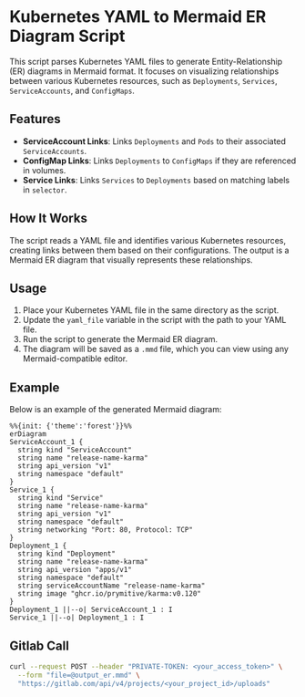 # Kubernetes YAML to Mermaid ER Diagram Script

This script parses Kubernetes YAML files to generate Entity-Relationship (ER) diagrams in Mermaid format. It focuses on visualizing relationships between various Kubernetes resources, such as `Deployments`, `Services`, `ServiceAccounts`, and `ConfigMaps`.

## Features

- **ServiceAccount Links**: Links `Deployments` and `Pods` to their associated `ServiceAccounts`.
- **ConfigMap Links**: Links `Deployments` to `ConfigMaps` if they are referenced in volumes.
- **Service Links**: Links `Services` to `Deployments` based on matching labels in `selector`.

## How It Works

The script reads a YAML file and identifies various Kubernetes resources, creating links between them based on their configurations. The output is a Mermaid ER diagram that visually represents these relationships.

## Usage

1. Place your Kubernetes YAML file in the same directory as the script.
2. Update the `yaml_file` variable in the script with the path to your YAML file.
3. Run the script to generate the Mermaid ER diagram.
4. The diagram will be saved as a `.mmd` file, which you can view using any Mermaid-compatible editor.

## Example

Below is an example of the generated Mermaid diagram:

```mermaid
%%{init: {'theme':'forest'}}%%
erDiagram
ServiceAccount_1 {
  string kind "ServiceAccount"
  string name "release-name-karma"
  string api_version "v1"
  string namespace "default"
}
Service_1 {
  string kind "Service"
  string name "release-name-karma"
  string api_version "v1"
  string namespace "default"
  string networking "Port: 80, Protocol: TCP"
}
Deployment_1 {
  string kind "Deployment"
  string name "release-name-karma"
  string api_version "apps/v1"
  string namespace "default"
  string serviceAccountName "release-name-karma"
  string image "ghcr.io/prymitive/karma:v0.120"
}
Deployment_1 ||--o| ServiceAccount_1 : I
Service_1 ||--o| Deployment_1 : I
```

## Gitlab Call

```bash
curl --request POST --header "PRIVATE-TOKEN: <your_access_token>" \
  --form "file=@output_er.mmd" \
  "https://gitlab.com/api/v4/projects/<your_project_id>/uploads"
```
